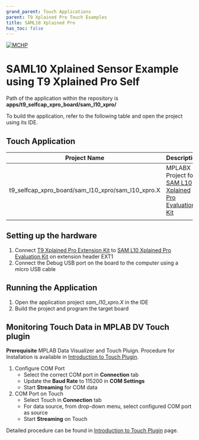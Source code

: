```yaml
---
grand_parent: Touch Applications
parent: T9 Xplained Pro Touch Examples
title: SAML10 Xplained Pro
has_toc: false
---
```


[![MCHP](https://www.microchip.com/ResourcePackages/Microchip/assets/dist/images/logo.png)](https://www.microchip.com)

# SAML10 Xplained Sensor Example using T9 Xplained Pro Self

Path of the application within the repository is **apps/t9_selfcap_xpro_board/sam_l10_xpro/**

To build the application, refer to the following table and open the project using its IDE.

## Touch Application

| Project Name                                      | Description                                                                                                         |
| ------------------------------------------------- | ------------------------------------------------------------------------------------------------------------------- |
| t9_selfcap_xpro_board/sam_l10_xpro/sam_l10_xpro.X | MPLABX Project for [SAM L10 Xplained Pro Evaluation Kit](https://www.microchip.com/en-us/development-tool/DM320204) |
|                                                   |                                                                                                                     |

## Setting up the hardware

1. Connect [T9 Xplained Pro Extension Kit](https://www.microchip.com/en-us/development-tool/AC89D55A) to [SAM L10 Xplained Pro Evaluation Kit](https://www.microchip.com/en-us/development-tool/DM320204) on extension header EXT1
2. Connect the Debug USB port on the board to the computer using a micro USB cable

## Running the Application

1. Open the application project _sam_l10_xpro.X_ in the IDE
2. Build the project and program the target board

## Monitoring Touch Data in MPLAB DV Touch plugin

**Prerequisite**
MPLAB Data Visualizer and Touch Pluign. Procedure for Installation is available in [Introduction to Touch Plugin](https://microchipdeveloper.com/touch:introduction-to-touch-plugin).

1. Configure COM Port
   - Select the correct COM port in **Connection** tab
   - Update the **Baud Rate** to 115200 in **COM Settings**
   - Start **Streaming** for COM data
2. COM Port on Touch
   - Select Touch in **Connection** tab
   - For data source, from drop-down menu, select configured COM port as source
   - Start **Streaming** on Touch

Detailed procedure can be found in [Introduction to Touch Plugin](https://microchipdeveloper.com/touch:introduction-to-touch-plugin) page.
